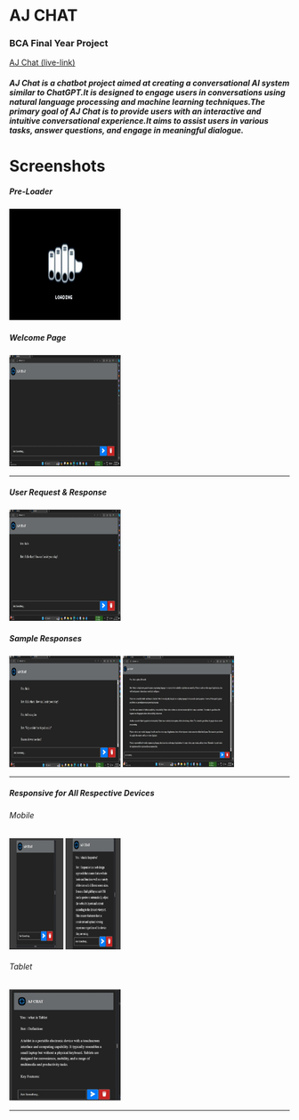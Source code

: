 <h1> AJ CHAT </ h1>
<h3> BCA Final Year Project </h3> 

<a href="https://aj-chat-flaskapp.onrender.com/">AJ Chat (live-link)</a>

<h5>AJ Chat is a chatbot project aimed at creating a conversational AI system similar to ChatGPT.It is 
designed to engage users in conversations using natural language processing and machine learning 
techniques.The primary goal of AJ Chat is to provide users with an interactive and intuitive 
conversational experience.It aims to assist users in various tasks, answer questions, and engage in 
meaningful dialogue.</h5>

<h1>Screenshots</h1>
<h5>Pre-Loader</h5>
<img src="https://github.com/Ashokgit77/AJ_CHAT2/blob/main/images%2FIMG_20240717_125543.jpg"
height="200" width="200"/>

<h5>Welcome Page</h5>
<img src="https://github.com/Ashokgit77/AJ_CHAT2/blob/main/images%2FIMG_20240717_125715.jpg"
height="200" width="200"/>

<hr>

<h5>User Request & Response</h5>
<img src="https://github.com/Ashokgit77/AJ_CHAT2/blob/main/images%2FIMG_20240717_125603.jpg"
height="200" width="200"/>

<h5>Sample Responses</h5>
<img src="https://github.com/Ashokgit77/AJ_CHAT2/blob/main/images%2FIMG_20240717_125517.jpg "
height="200" width="200"/>
<img src="https://github.com/Ashokgit77/AJ_CHAT2/blob/main/images%2FIMG_20240717_125455.jpg "
height="200" width="200"/>

<hr>

<h5>Responsive for All Respective Devices</h5>
<h6>Mobile</h6>
<img src="https://github.com/Ashokgit77/AJ_CHAT2/blob/main/images%2FIMG_20240717_125424.jpg"
height="200" width="200"/>

<h6>Tablet</h6>
<img src="https://github.com/Ashokgit77/AJ_CHAT2/blob/main/images%2FIMG_20240717_125339.jpg "
height="200" width="200"/>

<hr>

